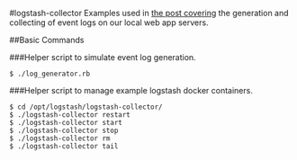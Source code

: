 #logstash-collector
Examples used in [the post covering](http://engineering.justworks.com/2015/10/26/RailsLogstashRedshiftPart01.html) the generation and collecting of event logs on our local web app servers.

##Basic Commands

###Helper script to simulate event log generation.
```
$ ./log_generator.rb
```

###Helper script to manage example logstash docker containers.
```
$ cd /opt/logstash/logstash-collector/
$ ./logstash-collector restart
$ ./logstash-collector start
$ ./logstash-collector stop
$ ./logstash-collector rm
$ ./logstash-collector tail
```

